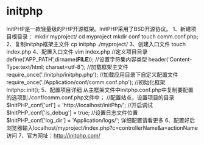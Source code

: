 # initphp
InitPHP是一款轻量级的PHP开源框架。InitPHP采用了BSD开源协议。
1、新建项目根目录：
	mkdir myproject/
	cd myproject
	mkdir conf
	touch comm.conf.php;
2、复制initphp框架主文件
	cp initphp ./myproject/
3、创建入口文件
touch index.php
4、配置入口文件
vim index.php
	//定义项目目录
	define('APP_PATH',dirname(__FILE__));
	//设置字符集内容类型
	header('Content-Type:text/html; charset=utf-8');
	//加载框架主文件
	require_once('./initphp/initphp.php');
	//加载应用目录下自定义配置文件
	require_once('./Application/conf/comm.conf.php');
	//初始化框架
	Initphp::init();
5、配置项目详细
	从主框架文件中initphp.conf.php中复制要配置的选项到./conf/comm.conf.php文件中；
	//配置站点，设置项目的目录
	$InitPHP_conf['url'] = 'http://localhost/initPhp/';
	//开启调试
	$InitPHP_conf['is_debug'] = true;
	//设置日志文件位置
	$InitPHP_conf['log_dir'] = 'Application/logs/';
	详细配置请看更多
6、配置好后浏览器输入localhost/myproject/index.php?c=controllerName&a=actionName访问
7、官方网址：http://initphp.com/
